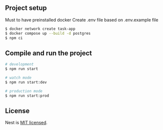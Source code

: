 ## Project setup

Must to have preinstalled docker
Create .env file based on .env.example file

```bash
$ docker network create task-app
$ docker compose up --build -d postgres
$ npm ci
```

## Compile and run the project

```bash
# development
$ npm run start

# watch mode
$ npm run start:dev

# production mode
$ npm run start:prod
```

## License

Nest is [MIT licensed](https://github.com/nestjs/nest/blob/master/LICENSE).
